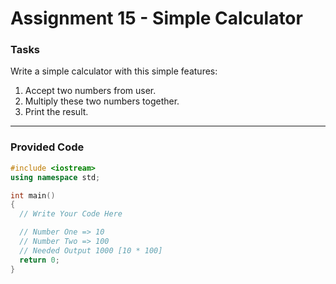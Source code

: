 # Assignment 15 - Simple Calculator

### Tasks
Write a simple calculator with this simple features:
1. Accept two numbers from user.
2. Multiply these two numbers together.
3. Print the result.

---

### Provided Code
```cpp
#include <iostream>
using namespace std;

int main()
{
  // Write Your Code Here

  // Number One => 10
  // Number Two => 100
  // Needed Output 1000 [10 * 100]
  return 0;
}
```